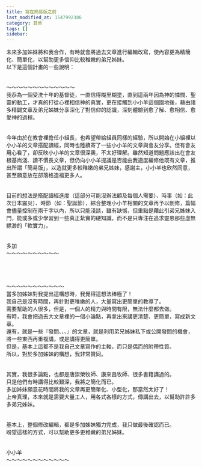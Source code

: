 ```yaml
---
title: 寫在簡易版之前
last_modified_at: 1547992386
category: 其他
tags: []
sidebar: 
---
```


<p>未來多加姊妹將和我合作，有時就會將過去文章進行編輯改寫，使內容更為精簡化、簡單化，以幫助更多信仰比較稚嫩的弟兄姊妹。<!--more--><br/>以下是這個計畫的一些說明：<br/><br/><br/>～～～～～～～～～～～～～<br/>我忝為一個受洗十年的基督徒，一直信得糊里糊塗，直到這兩年因為神的憐憫、聖靈的動工，才真的打從心裡相信神的真實，更在接觸到小小羊這個園地後，藉由諸多精闢文章及弟兄姊妹分享深化了對信仰的認識，深刻體驗到愈了解、愈相信、愈愛神的過程。<br/> <br/><br/>今年由於在教會裡擔任小組長，也希望帶給組員同樣的經驗，所以開始在小組裡以小小羊的文章搭配讀經，同時也陸續寄了一些小小羊的文章與會友分享。但有會友用心看了，卻反映小小羊的文章很深奧，不太好理解。雖然知道問題應該出在會友根基尚淺、讀不慣長文章，但仍向小小羊提議是否能由我適度編修他既有文章，推出所謂「簡易版」，以造就更多較稚嫩的弟兄姊妹，感謝主，小小羊也欣然同意，甚至願意放在部落格造福更多人。<br/> <br/><br/>目前的想法是搭配讀經進度（這部分可能沒辦法顧及每個人需要）、時事（如：此次日本震災）、時節（如：聖誕節），綜合整理小小羊相關的文章再予以刪修，篇幅會儘量控制在兩千字以內，所以只能淺談，雖有缺憾，但重點是藉此引弟兄姊妹入門，能或多或少學習到一些真正紮實的硬知識，而不是只專注在追求靈恩那些虛無縹渺的「軟實力」。<br/><br/><br/>多加<br/>～～～～～～～～～～<br/><br/><br/><br/><br/>～～～～～～～～～～～<br/>當多加姊妹對我提出這構想時，我覺得這想法棒極了！<br/>我自己是沒有時間，再針對更稚嫩的人，大量寫出更簡單的教導了。<br/>需要幫助的人很多，但是，一個人的精力與時間有限，無法什麼都去做。<br/>有時，我會把過去大文章裡的一個小論點，再拿出來講更清楚、更簡單，寫成新文章。<br/>還有，就是一些『發問、、、』的文章，就是利用弟兄姊妹私下或公開發問的機會，將一些東西再重複講，或是講得更簡單。<br/>但是，基本上這都不是我自己文章寫作的主軸，而只是偶而的附帶性質。<br/>所以，對於多加姊妹的構想，我非常贊同。<br/> <br/><br/>其實，我很多論點，也都是唐崇榮牧師、康來昌牧師、很多書籍講過的。<br/>只是他們有時講得比較艱深，我將之簡化而已。<br/>多加姊妹願意花時間將我的文章再更簡單化、小型化，那當然太好了！<br/>上帝真理，本來就是需要大量工人，用各式各樣的方式，傳講出去，以幫助許許多多弟兄姊妹。<br/><br/><br/>基本上，整個修改編輯，都是多加姊妹獨力完成，我只做最後確認而已。<br/>盼望這樣的方式，可以幫助更多更稚嫩的弟兄姊妹。<br/><br/><br/>小小羊<br/>～～～～～～～～～～～～<br/>
</p>